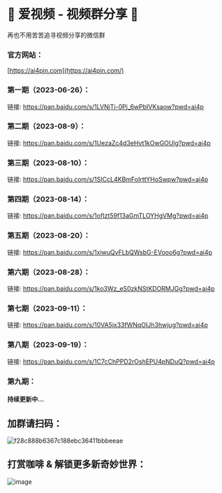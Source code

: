# 👋 爱视频 - 视频群分享 👋

再也不用苦苦追寻视频分享的微信群

### 官方网站：
[https://ai4pin.com](https://ai4pin.com/)

### 第一期（2023-06-26）：
链接: https://pan.baidu.com/s/1LVNjTj-0Pj_6wPbIVKsaow?pwd=ai4p

### 第二期（2023-08-9）：
链接: https://pan.baidu.com/s/1UezaZc4d3eHvt1kOwGOUlg?pwd=ai4p

### 第三期（2023-08-10）：
链接: https://pan.baidu.com/s/1SICcL4KBmFoIrttYHoSwpw?pwd=ai4p

### 第四期（2023-08-14）：
链接: https://pan.baidu.com/s/1ofIzt59f13aGmTLOYHgVMg?pwd=ai4p

### 第五期（2023-08-20）：
链接: https://pan.baidu.com/s/1xiwuQvFLbQWsbG-EVooo6g?pwd=ai4p

### 第六期（2023-08-28）：
链接: https://pan.baidu.com/s/1ko3Wz_eS0zkNStKDORMJGg?pwd=ai4p

### 第七期（2023-09-11）：
链接: https://pan.baidu.com/s/10VA5jx33fWNqOIJh3hwjug?pwd=ai4p

### 第八期（2023-09-19）：
链接: https://pan.baidu.com/s/1C7cChPPD2rOshEPU4pNDuQ?pwd=ai4p

### 第九期：
#### 持续更新中...

## 加群请扫码：
![f28c888b6367c188ebc36411bbbeeae](https://github.com/ai4pin/ai4pin/assets/141907757/6d9d0e95-31c8-4db3-bf35-ea9929dd481d)


## 打赏咖啡 & 解锁更多新奇妙世界：
![image](https://github.com/ai4pin/ai4pin/assets/141907757/49c6a582-60d7-44f8-97d2-deff673a0ab4)




